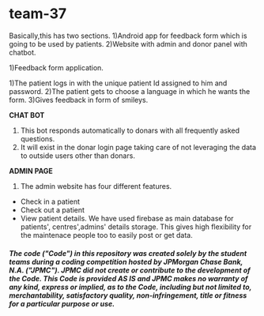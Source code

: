 # team-37

Basically,this has two sections.
1)Android app for feedback form which is going to be used by patients.
2)Website with admin and donor panel with chatbot.

1)Feedback form application.

1)The patient logs in with the unique patient Id assigned to him and password.
2)The patient gets to choose a language in which he wants the form.
3)Gives feedback in form of smileys.











  <b> CHAT BOT </b>
 1. This bot responds automatically to donars with all frequently asked questions. 
 2. It will exist in the donar login page taking care of not leveraging the data to outside users other than donars.
 
 <b> ADMIN PAGE </b>
 1. The admin website has four different features. 
  - Check in a patient
  - Check out a patient
  - View patient details.
 We have used firebase as main database for patients', centres',admins' details storage. This gives high flexibility for the maintenace people too to easily post or get data.
 

##### The code ("Code") in this repository was created solely by the student teams during a coding competition hosted by JPMorgan Chase Bank, N.A. ("JPMC").						JPMC did not create or contribute to the development of the Code.  This Code is provided AS IS and JPMC makes no warranty of any kind, express or implied, as to the Code,						including but not limited to, merchantability, satisfactory quality, non-infringement, title or fitness for a particular purpose or use.